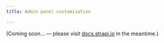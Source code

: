 ```yaml
---
title: Admin panel customization

---
```


(Coming soon… — please visit [docs.strapi.io](https://docs.strapi.io/developer-docs/latest/development/admin-customization.html#logos) in the meantime.)